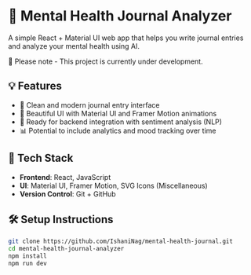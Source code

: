 # 🧠 Mental Health Journal Analyzer

A simple React + Material UI web app that helps you write journal entries and analyze your mental health using AI. 

🚧 Please note - This project is currently under development.

## 💡 Features

- 📝 Clean and modern journal entry interface
- 🎨 Beautiful UI with Material UI and Framer Motion animations
- 🤖 Ready for backend integration with sentiment analysis (NLP)
- 📊 Potential to include analytics and mood tracking over time

## 🚀 Tech Stack

- **Frontend**: React, JavaScript
- **UI**: Material UI, Framer Motion, SVG Icons (Miscellaneous)
- **Version Control**: Git + GitHub

## 🛠️ Setup Instructions

```bash
git clone https://github.com/IshaniNag/mental-health-journal.git
cd mental-health-journal-analyzer
npm install
npm run dev
